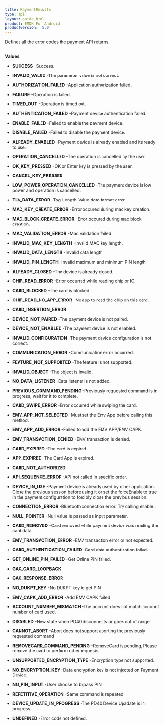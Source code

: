 ```yaml
---
title: PaymentResults
type: api
layout: guide.html
product: EMDK For Android
productversion: '5.0'
---
```



Defines all the error codes the payment API returns.
 <br><br>

**Values:**

* **SUCCESS** -Success.

* **INVALID_VALUE** -The parameter value is not correct.

* **AUTHORIZATION_FAILED** -Application authorization failed.

* **FAILURE** -Operation is failed.

* **TIMED_OUT** -Operation is timed out.

* **AUTHENTICATION_FAILED** -Payment device authentication failed.

* **ENABLE_FAILED** -Failed to enable the payment device.

* **DISABLE_FAILED** -Failed to disable the payment device.

* **ALREADY_ENABLED** -Payment device is already enabled and its ready to use.

* **OPERATION_CANCELLED** -The operation is cancelled by the user.

* **OK_KEY_PRESSED** -OK or Enter key is pressed by the user.

* **CANCEL_KEY_PRESSED**

* **LOW_POWER_OPERATION_CANCELLED** -The payment device is low power and operation is cancelled.

* **TLV_DATA_ERROR** -Tag-Length-Value data format error.

* **MAC_KEY_CREATE_ERROR** -Error occured during mac key creation.

* **MAC_BLOCK_CREATE_ERROR** -Error occured during mac block creation.

* **MAC_VALIDATION_ERROR** -Mac validation failed.

* **INVALID_MAC_KEY_LENGTH** -Invalid MAC key length.

* **INVALID_DATA_LENGTH** -Invalid data length

* **INVALID_PIN_LENGTH** -Invalid maximum and minimum PIN length

* **ALREADY_CLOSED** -The device is already closed.

* **CHIP_READ_ERROR** -Error occurred while reading chip or IC.

* **CARD_BLOCKED** -The card is blocked.

* **CHIP_READ_NO_APP_ERROR** -No app to read the chip on this card.

* **CARD_INSERTION_ERROR**

* **DEVICE_NOT_PAIRED** -The payment device is not paired.

* **DEVICE_NOT_ENABLED** -The payment device is not enabled.

* **INVALID_CONFIGURATION** -The payment device configuration is not correct.

* **COMMUNICATION_ERROR** -Communication error occurred.

* **FEATURE_NOT_SUPPORTED** -The feature is not supported.

* **INVALID_OBJECT** -The object is invalid.

* **NO_DATA_LISTENER** -Data listener is not added.

* **PREVIOUS_COMMAND_PENDING** -Previously requested command is in progress, wait for it to complete.

* **CARD_SWIPE_ERROR** -Error occurred while swiping the card.

* **EMV_APP_NOT_SELECTED** -Must set the Emv App before calling this method.

* **EMV_APP_ADD_ERROR** -Failed to add the EMV APP/EMV CAPK.

* **EMV_TRANSACTION_DENIED** -EMV transaction is denied.

* **CARD_EXPIRED** -The card is expired.

* **APP_EXPIRED** -The Card App is expired.

* **CARD_NOT_AUTHORIZED**

* **API_SEQUENCE_ERROR** -API not called in specific order.

* **DEVICE_IN_USE** -Payment device is already used by other application. 
 Close the previous session before using it or set the forceEnable to true in the payment configuration to forcibly close the previous session.

* **CONNECTION_ERROR** -Bluetooth connection error. Try calling enable..

* **NULL_POINTER** -Null value is passed as input parameter.

* **CARD_REMOVED** -Card removed while payment device was reading the card data.

* **EMV_TRANSACTION_ERROR** -EMV transaction error or not expected.

* **CARD_AUTHENTICATION_FAILED** -Card data authentication failed.

* **GET_ONLINE_PIN_FAILED** -Get Online PIN failed.

* **GAC_CARD_LOOPBACK**

* **GAC_RESPONSE_ERROR**

* **NO_DUKPT_KEY** -No DUKPT key to get PIN

* **EMV_CAPK_ADD_ERROR** -Add EMV CAPK failed

* **ACCOUNT_NUMBER_MISMATCH** -The account does not match account number of card used.

* **DISABLED** -New state when PD40 disconnects or goes out of range

* **CANNOT_ABORT** -Abort does not support aborting the previously requested command

* **REMOVECARD_COMMAND_PENDING** -RemoveCard is pending, Please remove the card to perform other requests.

* **UNSUPPORTED_ENCRYPTION_TYPE** -Encryption type not supported.

* **NO_ENCRYPTION_KEY** -Data encryption key is not injected on Payment Device.

* **NO_PIN_INPUT** -User choose to bypass PIN.

* **REPETITIVE_OPERATION** -Same command is repeated

* **DEVICE_UPDATE_IN_PROGRESS** -The PD40 Device Upadate is in progress.

* **UNDEFINED** -Error code not defined.


